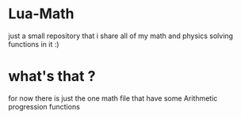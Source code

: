 # Lua-Math
just a small repository that i share all of my math and physics solving functions in it :)

# what's that ? 
for now there is just the one math file that have some Arithmetic progression functions
